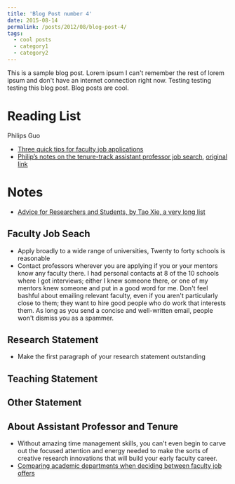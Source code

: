 ```yaml
---
title: 'Blog Post number 4'
date: 2015-08-14
permalink: /posts/2012/08/blog-post-4/
tags:
  - cool posts
  - category1
  - category2
---
```


This is a sample blog post. Lorem ipsum I can't remember the rest of lorem ipsum and don't have an internet connection right now. Testing testing testing this blog post. Blog posts are cool.

Reading List
======
Philips Guo
- [Three quick tips for faculty job applications](https://pg.ucsd.edu/faculty-job-application-tips.htm)
- [Philip’s notes on the tenure-track assistant professor job search](./files/guo-faculty-job-search.pdf), [original link](https://pg.ucsd.edu/guo-faculty-job-search.pdf)

Notes
======
- [Advice for Researchers and Students, by Tao Xie, a very long list](http://taoxie.cs.illinois.edu/advice/)

Faculty Job Seach
------
- Apply broadly to a wide range of universities, Twenty to forty schools is reasonable
- Contact professors wherever you are applying if you or your mentors know any faculty there. I had personal contacts at 8 of the 10 schools where I got interviews; either I knew someone there, or one of my mentors knew someone and put in a good word for me. Don't feel bashful about emailing relevant faculty, even if you aren't particularly close to them; they want to hire good people who do work that interests them. As long as you send a concise and well-written email, people won't dismiss you as a spammer. 


Research Statement
------
- Make the first paragraph of your research statement outstanding


Teaching Statement
------

Other Statement
------

About Assistant Professor and Tenure
------
- Without amazing time management skills, you can't even begin to carve out the focused attention and energy needed to make the sorts of creative research innovations that will build your early faculty career.
- [Comparing academic departments when deciding between faculty job offers](https://pg.ucsd.edu/comparing-academic-departments-for-faculty-jobs.htm)
